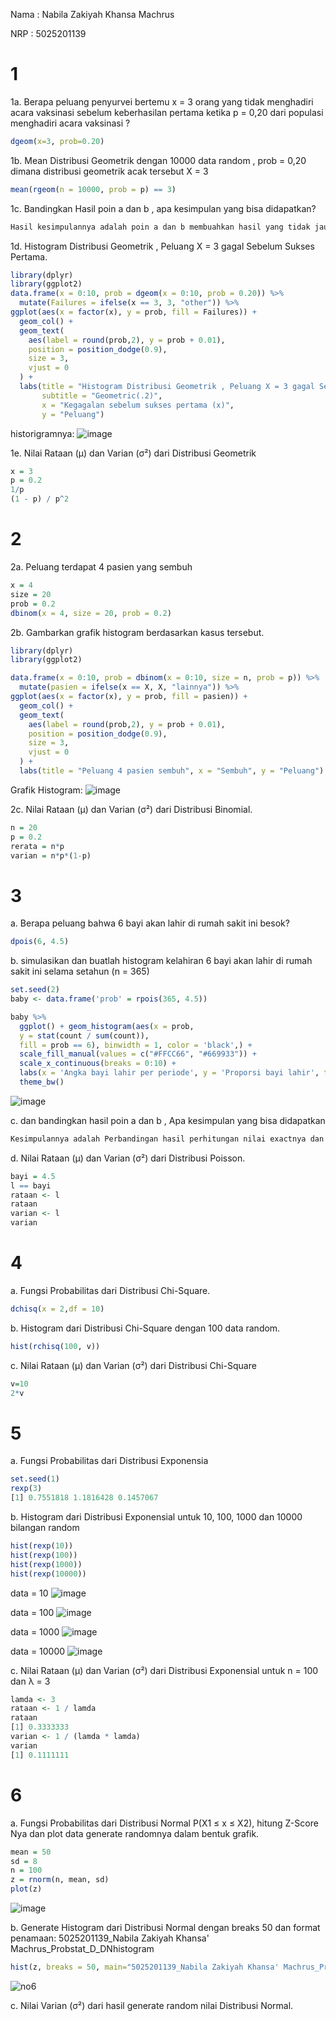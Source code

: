 Nama : Nabila Zakiyah Khansa Machrus

NRP : 5025201139

# 1
1a. Berapa peluang penyurvei bertemu x = 3 orang yang tidak menghadiri acara vaksinasi
sebelum keberhasilan pertama ketika p = 0,20 dari populasi menghadiri acara vaksinasi ?
```R
dgeom(x=3, prob=0.20)
```

1b. Mean Distribusi Geometrik dengan 10000 data random , prob = 0,20 dimana distribusi
geometrik acak tersebut X = 3
```R
mean(rgeom(n = 10000, prob = p) == 3)
```

1c. Bandingkan Hasil poin a dan b , apa kesimpulan yang bisa didapatkan?
```R
Hasil kesimpulannya adalah poin a dan b membuahkan hasil yang tidak jauh berbeda
```
1d. Histogram Distribusi Geometrik , Peluang X = 3 gagal Sebelum Sukses Pertama.
```R
library(dplyr)
library(ggplot2)
data.frame(x = 0:10, prob = dgeom(x = 0:10, prob = 0.20)) %>%
  mutate(Failures = ifelse(x == 3, 3, "other")) %>%
ggplot(aes(x = factor(x), y = prob, fill = Failures)) +
  geom_col() +
  geom_text(
    aes(label = round(prob,2), y = prob + 0.01),
    position = position_dodge(0.9),
    size = 3,
    vjust = 0
  ) +
  labs(title = "Histogram Distribusi Geometrik , Peluang X = 3 gagal Sebelum Sukses Pertama",
       subtitle = "Geometric(.2)",
       x = "Kegagalan sebelum sukses pertama (x)",
       y = "Peluang")
```
historigramnya:
![image](https://user-images.githubusercontent.com/74358409/162612665-16210d6d-8554-4721-8cec-f0499f63a66a.png)

1e. Nilai Rataan (μ) dan Varian (σ²) dari Distribusi Geometrik
```R
x = 3
p = 0.2
1/p 
(1 - p) / p^2 
```

# 2
2a. Peluang terdapat 4 pasien yang sembuh
```R
x = 4
size = 20
prob = 0.2
dbinom(x = 4, size = 20, prob = 0.2)
```

2b. Gambarkan grafik histogram berdasarkan kasus tersebut.
```R
library(dplyr)
library(ggplot2)

data.frame(x = 0:10, prob = dbinom(x = 0:10, size = n, prob = p)) %>%
  mutate(pasien = ifelse(x == X, X, "lainnya")) %>%
ggplot(aes(x = factor(x), y = prob, fill = pasien)) +
  geom_col() +
  geom_text(
    aes(label = round(prob,2), y = prob + 0.01),
    position = position_dodge(0.9),
    size = 3,
    vjust = 0
  ) +
  labs(title = "Peluang 4 pasien sembuh", x = "Sembuh", y = "Peluang") 
```
Grafik Histogram:
![image](https://user-images.githubusercontent.com/74358409/162613759-7d32502f-5f5f-41a6-aba3-d4310b443085.png)

2c. Nilai Rataan (μ) dan Varian (σ²) dari Distribusi Binomial.
```R
n = 20
p = 0.2
rerata = n*p
varian = n*p*(1-p)
```

# 3
a. Berapa peluang bahwa 6 bayi akan lahir di rumah sakit ini besok?
```R
dpois(6, 4.5)
```
b. simulasikan dan buatlah histogram kelahiran 6 bayi akan lahir di rumah sakit ini selama
setahun (n = 365)
```R
set.seed(2)
baby <- data.frame('prob' = rpois(365, 4.5))

baby %>%
  ggplot() + geom_histogram(aes(x = prob, 
  y = stat(count / sum(count)), 
  fill = prob == 6), binwidth = 1, color = 'black',) +
  scale_fill_manual(values = c("#FFCC66", "#669933")) +
  scale_x_continuous(breaks = 0:10) +
  labs(x = 'Angka bayi lahir per periode', y = 'Proporsi bayi lahir', title = 'Simulasi kelahiran 6 bayi dalam setahun') +
  theme_bw()
```
![image](https://user-images.githubusercontent.com/74358409/162614664-da0cd6c0-7559-4549-9b51-74b521e1b9cf.png)


c. dan bandingkan hasil poin a dan b , Apa kesimpulan yang bisa didapatkan
```R
Kesimpulannya adalah Perbandingan hasil perhitungan nilai exactnya dan nilai simulasi tidak signifikan
```
d. Nilai Rataan (μ) dan Varian (σ²) dari Distribusi Poisson.
```R
bayi = 4.5
l == bayi 
rataan <- l
rataan
varian <- l
varian
```

# 4
a. Fungsi Probabilitas dari Distribusi Chi-Square.
```R
dchisq(x = 2,df = 10)
```

b. Histogram dari Distribusi Chi-Square dengan 100 data random.
```R
hist(rchisq(100, v))
```

c. Nilai Rataan (μ) dan Varian (σ²) dari Distribusi Chi-Square
```R
v=10
2*v
```
# 5
a. Fungsi Probabilitas dari Distribusi Exponensia
```R
set.seed(1)
rexp(3)
[1] 0.7551818 1.1816428 0.1457067
```
b. Histogram dari Distribusi Exponensial untuk 10, 100, 1000 dan 10000 bilangan random
```R
hist(rexp(10))
hist(rexp(100))
hist(rexp(1000))
hist(rexp(10000))
```
data = 10
![image](https://user-images.githubusercontent.com/74358409/174013005-d12cb60d-a289-4301-8dcd-663b06e19439.png)

data = 100
![image](https://user-images.githubusercontent.com/74358409/174013161-bb12740d-9daa-4153-9252-95b4c9c2b858.png)

data = 1000
![image](https://user-images.githubusercontent.com/74358409/174013212-9c61c1aa-c5a5-434d-b54d-fc0286c97c91.png)

data = 10000
![image](https://user-images.githubusercontent.com/74358409/174013268-8909266e-9914-45cd-bdb1-9f4b85b653f7.png)

c. Nilai Rataan (μ) dan Varian (σ²) dari Distribusi Exponensial untuk n = 100 dan λ = 3
```R
lamda <- 3
rataan <- 1 / lamda
rataan
[1] 0.3333333
varian <- 1 / (lamda * lamda)
varian
[1] 0.1111111
```

# 6
a. Fungsi Probabilitas dari Distribusi Normal P(X1 ≤ x ≤ X2), hitung Z-Score Nya dan plot data generate randomnya dalam bentuk grafik. 
```R
mean = 50
sd = 8
n = 100
z = rnorm(n, mean, sd)
plot(z)
```
![image](https://user-images.githubusercontent.com/74358409/174017228-a9d23974-a6ad-43b1-8730-b5369055203f.png)


b. Generate Histogram dari Distribusi Normal dengan breaks 50 dan format penamaan:
    5025201139_Nabila Zakiyah Khansa' Machrus_Probstat_D_DNhistogram
```R
hist(z, breaks = 50, main="5025201139_Nabila Zakiyah Khansa' Machrus_Probstat_D_DNhistogram")
```
![no6](https://user-images.githubusercontent.com/74358409/174017413-3296d90e-897c-4a7f-9c31-fab4bdc603cb.png)


c. Nilai Varian (σ²) dari hasil generate random nilai Distribusi Normal.
```R

```

